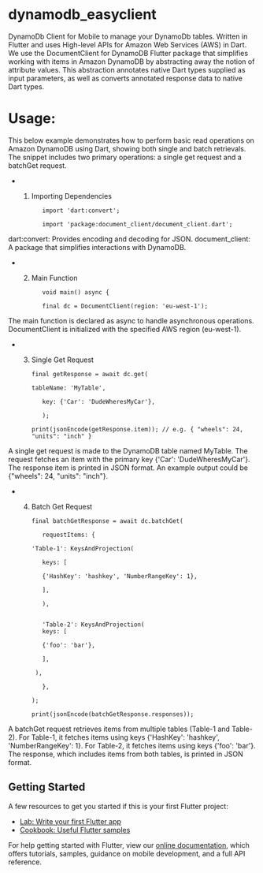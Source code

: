 # dynamodb_easyclient

DynamoDb Client for Mobile to manage your DynamoDb tables. Written in Flutter and uses High-level APIs for Amazon Web Services (AWS) in Dart.
We use the DocumentClient for DynamoDB Flutter package that simplifies working with items in Amazon DynamoDB by abstracting away the notion of attribute values. This abstraction annotates native Dart types supplied as input parameters, as well as converts annotated response data to native Dart types.

# Usage:

This below example demonstrates how to perform basic read operations on Amazon DynamoDB using Dart, showing both single and batch retrievals. The snippet includes two primary operations: a single get request and a batchGet request.

- 1. Importing Dependencies

            import 'dart:convert';

            import 'package:document_client/document_client.dart';

dart:convert: Provides encoding and decoding for JSON.
document_client: A package that simplifies interactions with DynamoDB.

- 2. Main Function

            void main() async { 

            final dc = DocumentClient(region: 'eu-west-1');

The main function is declared as async to handle asynchronous operations.
DocumentClient is initialized with the specified AWS region (eu-west-1).

- 3. Single Get Request

         final getResponse = await dc.get(

         tableName: 'MyTable', 

            key: {'Car': 'DudeWheresMyCar'},

            );

         print(jsonEncode(getResponse.item)); // e.g. { "wheels": 24, "units": "inch" }

A single get request is made to the DynamoDB table named MyTable.
The request fetches an item with the primary key {'Car': 'DudeWheresMyCar'}.
The response item is printed in JSON format. 
An example output could be {"wheels": 24, "units": "inch"}.

- 4. Batch Get Request

         final batchGetResponse = await dc.batchGet(

            requestItems: {

         'Table-1': KeysAndProjection(

            keys: [

            {'HashKey': 'hashkey', 'NumberRangeKey': 1},

            ],

            ),

    
            'Table-2': KeysAndProjection(
            keys: [

            {'foo': 'bar'},

            ],

          ),

            },

         );

         print(jsonEncode(batchGetResponse.responses));

A batchGet request retrieves items from multiple tables (Table-1 and Table-2).
For Table-1, it fetches items using keys {'HashKey': 'hashkey', 'NumberRangeKey': 1}.
For Table-2, it fetches items using keys {'foo': 'bar'}.
The response, which includes items from both tables, is printed in JSON format.

## Getting Started

A few resources to get you started if this is your first Flutter project:

- [Lab: Write your first Flutter app](https://flutter.dev/docs/get-started/codelab)
- [Cookbook: Useful Flutter samples](https://flutter.dev/docs/cookbook)

For help getting started with Flutter, view our
[online documentation](https://flutter.dev/docs), which offers tutorials,
samples, guidance on mobile development, and a full API reference.
